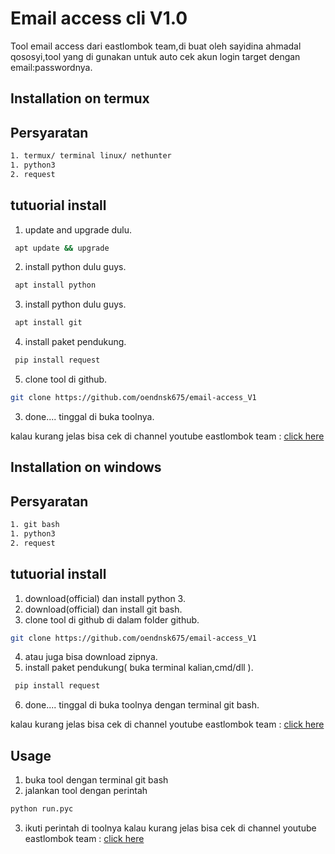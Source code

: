 # Email access cli V1.0

Tool email access dari eastlombok team,di buat oleh sayidina ahmadal qososyi,tool yang di gunakan untuk auto cek akun login target dengan email:passwordnya.


## Installation on termux

## Persyaratan
```bash
1. termux/ terminal linux/ nethunter
1. python3
2. request
```

## tutuorial install
1. update and upgrade dulu.
```bash
 apt update && upgrade
```
2. install python dulu guys.
```bash
 apt install python
```
3. install python dulu guys.
```bash
 apt install git
```
4. install paket pendukung.
```bash
 pip install request
```
5. clone tool di github.
```bash
git clone https://github.com/oendnsk675/email-access_V1
```
3. done.... tinggal di buka toolnya.

kalau kurang jelas bisa cek di channel youtube eastlombok team :
[click here](https://www.youtube.com/channel/UCNhysDQ6QCYOtjmWK4WU3hw)

## Installation on windows

## Persyaratan
```bash
1. git bash
1. python3
2. request
```
## tutuorial install
1. download(official) dan install python 3.
2. download(official) dan install git bash.
3. clone tool di github di dalam folder github.
```bash
git clone https://github.com/oendnsk675/email-access_V1
```
4. atau juga bisa download zipnya.
5. install paket pendukung( buka terminal kalian,cmd/dll ).
```bash
 pip install request
```
6. done.... tinggal di buka toolnya dengan terminal git bash.

kalau kurang jelas bisa cek di channel youtube eastlombok team :
[click here](https://www.youtube.com/channel/UCNhysDQ6QCYOtjmWK4WU3hw)

## Usage
1. buka tool dengan terminal git bash
2. jalankan tool dengan perintah
```python
python run.pyc
```
3. ikuti perintah di toolnya
kalau kurang jelas bisa cek di channel youtube eastlombok team :
[click here](https://www.youtube.com/channel/UCNhysDQ6QCYOtjmWK4WU3hw)
